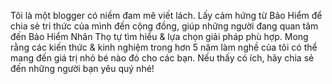 Tôi là một blogger có niềm đam mê viết lách. Lấy cảm hứng từ Bảo Hiểm để chia sẻ tri thức của mình đến cộng đồng, giúp những người đang quan tâm đến Bảo Hiểm Nhân Thọ tự tìm hiểu & lựa chọn giải pháp phù hợp. Mong rằng các kiến thức & kinh nghiệm trong hơn 5 năm làm nghề của tôi có thể mang đến giá trị nhỏ bé nào đó cho các bạn. Nếu thấy có ích, hãy chia sẻ đến những người bạn yêu quý nhé!
